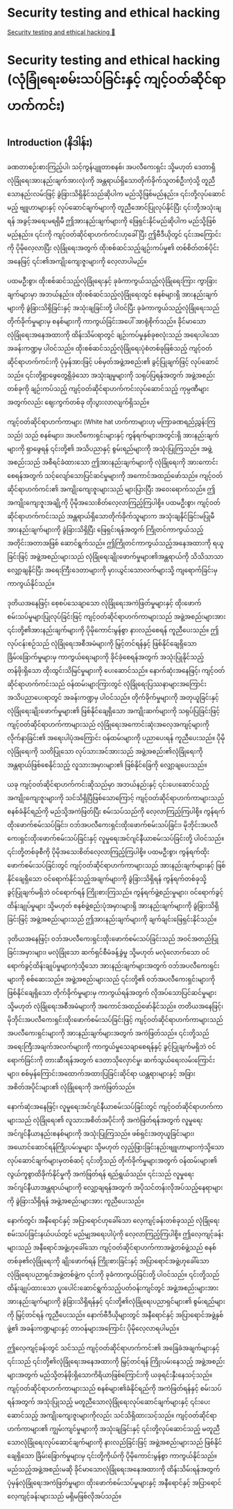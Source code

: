 # Security testing and ethical hacking

[Security testing and ethical hacking 🔗](https://www.coursera.org/learn/cybersecurity-tools-and-technologies/lecture/ZSZK7/security-testing-and-ethical-hacking)

# Security testing and ethical hacking (လုံခြုံရေးစမ်းသပ်ခြင်းနှင့် ကျင့်ဝတ်ဆိုင်ရာ ဟက်ကင်း)

## Introduction (နိဒါန်း)

ခဏတာစဉ်းစားကြည့်ပါ၊ သင့်ကွန်ပျူတာစနစ်၊ အပလီကေးရှင်း သို့မဟုတ် ဒေတာရှိ လုံခြုံရေးအားနည်းချက်အားလုံးကို အန္တရာယ်ရှိသောတိုက်ခိုက်သူတစ်ဦးကဲ့သို့ တူညီသောနည်းလမ်းဖြင့် ခွဲခြားသိရှိနိုင်သည်ဆိုပါက မည်သို့ဖြစ်မည်နည်း။ ၎င်းတို့လုပ်ဆောင်မည့် ဗျူဟာများနှင့် လုပ်ဆောင်ချက်များကို တူညီအောင်ပြုလုပ်နိုင်ပြီး ၎င်းတို့အသုံးချရန် အခွင့်အရေးမရရှိမီ ဤအားနည်းချက်များကို ဖြေရှင်းနိုင်မည်ဆိုပါက မည်သို့ဖြစ်မည်နည်း။ ၎င်းကို ကျင့်ဝတ်ဆိုင်ရာဟက်ကင်းဟုခေါ်ပြီး ဤဗီဒီယိုတွင် ၎င်းအကြောင်းကို ပိုမိုလေ့လာပြီး လုံခြုံရေးအတွက် ထိုးစစ်ဆင်သည့်ချဉ်းကပ်မှု၏ တစ်စိတ်တစ်ပိုင်းအနေဖြင့် ၎င်း၏အကျိုးကျေးဇူးများကို လေ့လာပါမည်။

ပထမဦးစွာ၊ ထိုးစစ်ဆင်သည့်လုံခြုံရေးနှင့် ခုခံကာကွယ်သည့်လုံခြုံရေးကြား ကွာခြားချက်များမှာ အဘယ်နည်း။ ထိုးစစ်ဆင်သည့်လုံခြုံရေးတွင် စနစ်များရှိ အားနည်းချက်များကို ခွဲခြားသိရှိခြင်းနှင့် အသုံးချခြင်းတို့ ပါဝင်ပြီး ခုခံကာကွယ်သည့်လုံခြုံရေးသည် တိုက်ခိုက်မှုများမှ စနစ်များကို ကာကွယ်ခြင်းအပေါ် အာရုံစိုက်သည်။ ခိုင်မာသောလုံခြုံရေးအနေအထားကို ထိန်းသိမ်းရာတွင် ချဉ်းကပ်မှုနှစ်ခုစလုံးသည် အရေးပါသောအခန်းကဏ္ဍမှ ပါဝင်သည်။ ထိုးစစ်ဆင်သည့်လုံခြုံရေးပုံစံတစ်ခုဖြစ်သည့် ကျင့်ဝတ်ဆိုင်ရာဟက်ကင်းကို ပုံမှန်အားဖြင့် ပစ်မှတ်အဖွဲ့အစည်း၏ ခွင့်ပြုချက်ဖြင့် လုပ်ဆောင်သည်။ ၎င်းတို့ရှာဖွေတွေ့ရှိခဲ့သော အသုံးချမှုများကို သရုပ်ပြရန်အတွက် အဖွဲ့အစည်းတစ်ခုကို ချဉ်းကပ်သည့် ကျင့်ဝတ်ဆိုင်ရာဟက်ကင်းလုပ်ဆောင်သည့် ကုမ္ပဏီများအတွက်လည်း ဈေးကွက်တစ်ခု တိုးပွားလာလျက်ရှိသည်။

ကျင့်ဝတ်ဆိုင်ရာဟက်ကာများ (White hat ဟက်ကာများဟု မကြာခဏရည်ညွှန်းကြသည်) သည် စနစ်များ၊ အပလီကေးရှင်းများနှင့် ကွန်ရက်များအတွင်းရှိ အားနည်းချက်များကို ရှာဖွေရန် ၎င်းတို့၏ အသိပညာနှင့် စွမ်းရည်များကို အသုံးပြုကြသည်။ အဖွဲ့အစည်းသည် အစီရင်ခံထားသော ဤအားနည်းချက်များကို လုံခြုံရေးကို အားကောင်းစေရန်အတွက် သင့်လျော်သောပြင်ဆင်မှုများကို အကောင်အထည်ဖော်သည်။ ကျင့်ဝတ်ဆိုင်ရာဟက်ကင်း၏ အကျိုးကျေးဇူးများသည် များပြားပြီး အဝေးရောက်သည်။ ဤအကျိုးကျေးဇူးအချို့ကို ပိုမိုအသေးစိတ်လေ့လာကြည့်ကြပါစို့။ ပထမဦးစွာ၊ ကျင့်ဝတ်ဆိုင်ရာဟက်ကင်းသည် အန္တရာယ်ရှိသောတိုက်ခိုက်သူများက အသုံးချနိုင်ခြင်းမပြုမီ အားနည်းချက်များကို ခွဲခြားသိရှိပြီး ဖြေရှင်းရန်အတွက် ကြိုတင်ကာကွယ်သည့်အတိုင်းအတာအဖြစ် ဆောင်ရွက်သည်။ ဤကြိုတင်ကာကွယ်သည့်အနေအထားကို ရယူခြင်းဖြင့် အဖွဲ့အစည်းများသည် လုံခြုံရေးချိုးဖောက်မှုများ၏အန္တရာယ်ကို သိသိသာသာလျှော့ချနိုင်ပြီး အရေးကြီးဒေတာများကို မှားယွင်းသောလက်များသို့ ကျရောက်ခြင်းမှ ကာကွယ်နိုင်သည်။

ဒုတိယအနေဖြင့်၊ စေ့စပ်သေချာသော လုံခြုံရေးအကဲဖြတ်မှုများနှင့် ထိုးဖောက်စမ်းသပ်မှုများပြုလုပ်ခြင်းဖြင့် ကျင့်ဝတ်ဆိုင်ရာဟက်ကာများသည် အဖွဲ့အစည်းများအား ၎င်းတို့၏အားနည်းချက်များကို ပိုမိုကောင်းမွန်စွာ နားလည်စေရန် ကူညီပေးသည်။ ဤလုပ်ငန်းစဉ်သည် လုံခြုံရေးအစီအမံများကို မြှင့်တင်ရန်နှင့် ဖြစ်နိုင်ချေရှိသော ခြိမ်းခြောက်မှုများမှ ကာကွယ်ရေးများကို ခိုင်ခံ့စေရန်အတွက် အသုံးပြုနိုင်သည့် တန်ဖိုးရှိသော ထိုးထွင်းသိမြင်မှုများကို ပေးဆောင်သည်။ နောက်ဆုံးအနေဖြင့်၊ ကျင့်ဝတ်ဆိုင်ရာဟက်ကင်းသည် ဝန်ထမ်းများကြားတွင် လုံခြုံရေးပြဿနာများအကြောင်း အသိပညာပေးရာတွင် အခန်းကဏ္ဍမှ ပါဝင်သည်။ တိုက်ခိုက်မှုများကို အတုယူခြင်းနှင့် လုံခြုံရေးချိုးဖောက်မှုများ၏ ဖြစ်နိုင်ချေရှိသော အကျိုးဆက်များကို သရုပ်ပြခြင်းဖြင့် ကျင့်ဝတ်ဆိုင်ရာဟက်ကာများသည် လုံခြုံရေးအကောင်းဆုံးအလေ့အကျင့်များကို လိုက်နာခြင်း၏ အရေးပါပုံအကြောင်း ဝန်ထမ်းများကို ပညာပေးရန် ကူညီပေးသည်။ ပိုမိုလုံခြုံရေးကို သတိပြုသော လုပ်သားအင်အားသည် အဖွဲ့အစည်း၏လုံခြုံရေးကို အန္တရာယ်ဖြစ်စေနိုင်သည့် လူသားအမှားများ၏ ဖြစ်နိုင်ခြေကို လျှော့ချပေးသည်။

ယခု ကျင့်ဝတ်ဆိုင်ရာဟက်ကင်းဆိုသည်မှာ အဘယ်နည်းနှင့် ၎င်းပေးဆောင်သည့် အကျိုးကျေးဇူးများကို သင်သိရှိပြီဖြစ်သောကြောင့် ကျင့်ဝတ်ဆိုင်ရာဟက်ကာများသည် စနစ်ခံနိုင်ရည်ကို မည်သို့အကဲဖြတ်ပြီး စမ်းသပ်သည်ကို လေ့လာကြည့်ကြပါစို့။ ကွန်ရက်ထိုးဖောက်စမ်းသပ်ခြင်း၊ ဝဘ်အပလီကေးရှင်းထိုးဖောက်စမ်းသပ်ခြင်း၊ မိုဘိုင်းအပလီကေးရှင်းထိုးဖောက်စမ်းသပ်ခြင်းနှင့် လူမှုရေးအင်ဂျင်နီယာစမ်းသပ်ခြင်းတို့ ပါဝင်သည်။ ၎င်းတို့တစ်ခုစီကို ပိုမိုအသေးစိတ်လေ့လာကြည့်ကြပါစို့။ ပထမဦးစွာ၊ ကွန်ရက်ထိုးဖောက်စမ်းသပ်ခြင်းတွင် ကျင့်ဝတ်ဆိုင်ရာဟက်ကာများသည် အားနည်းချက်များနှင့် ဖြစ်နိုင်ချေရှိသော ဝင်ရောက်နိုင်သည့်အချက်များကို ခွဲခြားသိရှိရန် ကွန်ရက်တစ်ခုသို့ ခွင့်ပြုချက်မရှိဘဲ ဝင်ရောက်ရန် ကြိုးစားကြသည်။ ကွန်ရက်ဖွဲ့စည်းမှုများ၊ ဝင်ရောက်ခွင့်ထိန်းချုပ်မှုများ သို့မဟုတ် စနစ်ဖွဲ့စည်းပုံအမှားများရှိ အားနည်းချက်များကို ခွဲခြားသိရှိခြင်းဖြင့် အဖွဲ့အစည်းများသည် ဤအားနည်းချက်များကို ချက်ချင်းဖြေရှင်းနိုင်သည်။

ဒုတိယအနေဖြင့်၊ ဝဘ်အပလီကေးရှင်းထိုးဖောက်စမ်းသပ်ခြင်းသည် အဝင်အတည်ပြုခြင်းအမှားများ၊ မလုံခြုံသော ဆက်ရှင်စီမံခန့်ခွဲမှု သို့မဟုတ် မလုံလောက်သော ဝင်ရောက်ခွင့်ထိန်းချုပ်မှုများကဲ့သို့သော အားနည်းချက်များအတွက် ဝဘ်အပလီကေးရှင်းများကို စစ်ဆေးသည်။ အဖွဲ့အစည်းများသည် ၎င်းတို့၏ ဝဘ်အပလီကေးရှင်းများကို ဖြစ်နိုင်ချေရှိသော တိုက်ခိုက်မှုများမှ ကာကွယ်ရန်အတွက် လိုအပ်သောပြင်ဆင်မှုများ သို့မဟုတ် လုံခြုံရေးအစီအမံများကို အကောင်အထည်ဖော်နိုင်သည်။ တတိယအနေဖြင့်၊ မိုဘိုင်းအပလီကေးရှင်းထိုးဖောက်စမ်းသပ်ခြင်းဖြင့် ကျင့်ဝတ်ဆိုင်ရာဟက်ကာများသည် အပလီကေးရှင်းများကို အားနည်းချက်များအတွက် အကဲဖြတ်သည်။ ၎င်းတို့သည် အရေးကြီးအချက်အလက်များကို ကာကွယ်မှုသေချာစေရန်နှင့် ခွင့်ပြုချက်မရှိဘဲ ဝင်ရောက်ခြင်းကို တားဆီးရန်အတွက် ဒေတာသိုလှောင်မှု၊ ဆက်သွယ်ရေးလမ်းကြောင်းများ၊ စစ်မှန်ကြောင်းအထောက်အထားပြခြင်းဆိုင်ရာ ယန္တရားများနှင့် အခြားအစိတ်အပိုင်းများ၏ လုံခြုံရေးကို အကဲဖြတ်သည်။

နောက်ဆုံးအနေဖြင့်၊ လူမှုရေးအင်ဂျင်နီယာစမ်းသပ်ခြင်းတွင် ကျင့်ဝတ်ဆိုင်ရာဟက်ကာများသည် လုံခြုံရေး၏ လူသားအစိတ်အပိုင်းကို အကဲဖြတ်ရန်အတွက် လူမှုရေးအင်ဂျင်နီယာနည်းစနစ်များကို အသုံးပြုကြသည်။ ဖစ်ရှင်းအတုယူခြင်းများ၊ အယောင်ဆောင်ရန်ကြိုးပမ်းမှုများ သို့မဟုတ် လှည့်ဖြားခြင်းနည်းဗျူဟာများကဲ့သို့သော လုပ်ဆောင်ချက်များမှတစ်ဆင့် ၎င်းတို့သည် တိုက်ခိုက်မှုများအတွက် ဝန်ထမ်းများ၏ လွယ်ကူစွာထိခိုက်နိုင်မှုကို အကဲဖြတ်ရန် ရည်ရွယ်သည်။ ၎င်းသည် လူမှုရေးအင်ဂျင်နီယာအန္တရာယ်များကို လျှော့ချရန်အတွက် အပိုသင်တန်းလိုအပ်သည့်နေရာများကို ခွဲခြားသိရှိရန် အဖွဲ့အစည်းများအား ကူညီပေးသည်။

နောက်တွင်၊ အနီရောင်နှင့် အပြာရောင်ဟုခေါ်သော လေ့ကျင့်ခန်းတစ်ခုသည် လုံခြုံရေးစမ်းသပ်ခြင်းနယ်ပယ်တွင် မည်မျှအရေးပါပုံကို လေ့လာကြည့်ကြပါစို့။ ဤလေ့ကျင့်ခန်းများသည် အနီရောင်အဖွဲ့ဟုခေါ်သော ကျင့်ဝတ်ဆိုင်ရာဟက်ကာအဖွဲ့တစ်ဖွဲ့သည် စနစ်တစ်ခု၏လုံခြုံရေးကို ချိုးဖောက်ရန် ကြိုးစားခြင်းနှင့် အပြာရောင်အဖွဲ့ဟုခေါ်သော လုံခြုံရေးပညာရှင်အဖွဲ့တစ်ဖွဲ့က ၎င်းကို ခုခံကာကွယ်ခြင်းတို့ ပါဝင်သည်။ ၎င်းတို့သည် ထိန်းချုပ်ထားသော ပူးပေါင်းဆောင်ရွက်သည့်ပတ်ဝန်းကျင်တွင် အဖွဲ့အစည်းများအား အားနည်းချက်များကို ခွဲခြားသိရှိရန်နှင့် ၎င်းတို့၏လုံခြုံရေးပညာရှင်များ၏ စွမ်းရည်များကို မြှင့်တင်ရန် ကူညီပေးသည်။ နောက်ဗီဒီယိုများတွင် အနီရောင်နှင့် အပြာရောင်အဖွဲ့နှစ်ဖွဲ့၏ အခန်းကဏ္ဍများနှင့် တာဝန်များအကြောင်း ပိုမိုလေ့လာရပါမည်။

ဤလေ့ကျင့်ခန်းတွင် သင်သည် ကျင့်ဝတ်ဆိုင်ရာဟက်ကင်း၏ အခြေခံအချက်များနှင့် ၎င်းသည် ၎င်းတို့၏လုံခြုံရေးအနေအထားကို မြှင့်တင်ရန် ကြိုးပမ်းနေသည့် အဖွဲ့အစည်းများအတွက် မည်သို့တန်ဖိုးရှိသောကိရိယာဖြစ်ကြောင်းကို ယခုရင်းနှီးနေသင့်သည်။ ကျင့်ဝတ်ဆိုင်ရာဟက်ကာများသည် စနစ်များ၏ခံနိုင်ရည်ကို အကဲဖြတ်ရန်နှင့် စမ်းသပ်ရန်အတွက် အသုံးပြုသည့် မတူညီသောလုံခြုံရေးလုပ်ဆောင်ချက်များနှင့် ၎င်းပေးဆောင်သည့် အကျိုးကျေးဇူးများကိုလည်း သင်သိရှိထားသင့်သည်။ ကျင့်ဝတ်ဆိုင်ရာဟက်ကာများ၏ ကျွမ်းကျင်မှုများကို အသုံးချခြင်းနှင့် ၎င်းတို့လုပ်ဆောင်သည့် မတူညီသောလုံခြုံရေးလုပ်ဆောင်ချက်များကို နားလည်ခြင်းဖြင့် အဖွဲ့အစည်းများသည် ဖြစ်နိုင်ချေရှိသော ခြိမ်းခြောက်မှုများမှ ၎င်းတို့ကိုယ်ကို ပိုမိုကောင်းမွန်စွာ ကာကွယ်နိုင်သည်။ မည်သည့်အဖွဲ့အစည်းမဆို ခိုင်မာသောလုံခြုံရေးအနေအထားကို ထိန်းသိမ်းရန်အတွက် ပုံမှန်လုံခြုံရေးအကဲဖြတ်မှုများ၊ ထိုးဖောက်စမ်းသပ်မှုများနှင့် အနီရောင်နှင့် အပြာရောင်လေ့ကျင့်ခန်းများသည် မရှိမဖြစ်လိုအပ်သည်။
